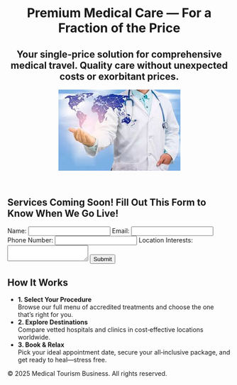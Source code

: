<!DOCTYPE html>
<html lang="en">
<head>
  <meta charset="UTF-8">
  <meta name="viewport" content="width=device-width, initial-scale=1.0">
  <title>Medical Tourism</title>
  <link rel="stylesheet" href="styles.css">
</head>
<body>
  <header>
    <h1>Premium Medical Care — For a Fraction of the Price</h1>
    <h2>Your single‑price solution for comprehensive medical travel. Quality care without unexpected costs or exorbitant prices.</h2>
    <img src="images/header_image.jpeg" alt="Medical Tourism" class="center-image">
  </header>

  <main>
    <section>
      <h2>Services Coming Soon! Fill Out This Form to Know When We Go Live!</h2>
      <form action="https://example.com/submit-form" method="POST">
        <label for="name">Name:</label>
        <input type="text" id="name" name="name" required>
        <label for="email">Email:</label>
        <input type="email" id="email" name="email" required>
        <label for="phone">Phone Number:</label>
        <input type="tel" id="phone" name="phone" required>
        <label for="location">Location Interests:</label>
        <textarea id="location" name="location" required></textarea>
        <button type="submit">Submit</button>
      </form>
    </section>
    <section>
      <h2>How It Works</h2>
      <ul>
        <li>
          <strong>1. Select Your Procedure</strong><br>
          Browse our full menu of accredited treatments and choose the one that’s right for you.
        </li>
        <li>
          <strong>2. Explore Destinations</strong><br>
          Compare vetted hospitals and clinics in cost‑effective locations worldwide.
        </li>
        <li>
          <strong>3. Book & Relax</strong><br>
          Pick your ideal appointment date, secure your all‑inclusive package, and get ready to heal—stress free.
        </li>
      </ul>
    </section>
  </main>

  <footer>
    <p>&copy; 2025 Medical Tourism Business. All rights reserved.</p>
  </footer>
</body>
</html>


